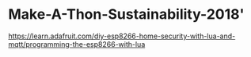 # Make-A-Thon-Sustainability-2018'


https://learn.adafruit.com/diy-esp8266-home-security-with-lua-and-mqtt/programming-the-esp8266-with-lua
